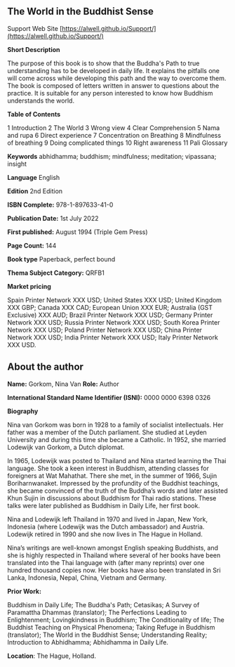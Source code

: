 ## The World in the Buddhist Sense

 Support Web Site [https://alwell.github.io/Support/](https://alwell.github.io/Support/)

**Short Description** 

The purpose of this book is to show that the Buddha's Path to true understanding has to be developed in daily life. It explains the pitfalls one will come across while developing this path and the way to overcome them. The book is composed of letters written in answer to questions about the practice. It is suitable for any person interested to know how Buddhism understands the world.


**Table of Contents** 

1 Introduction 
2 The World 
3 Wrong view 
4 Clear Comprehension 
5 Nama and rupa 
6 Direct experience 
7 Concentration on Breathing 
8 Mindfulness of breathing 
9 Doing complicated things 
10 Right awareness 
11 Pali Glossary 

**Keywords** abhidhamma; buddhism; mindfulness; meditation; vipassana; insight

**Language** English

**Edition** 2nd Edition

**ISBN Complete:** 978-1-897633-41-0

**Publication Date:** 1st July 2022

**First published:** August 1994 (Triple Gem Press)

**Page Count:** 144

**Book type** Paperback, perfect bound

**Thema Subject Category:** QRFB1

**Market pricing**

Spain Printer Network 	XXX USD;
United States 	XXX USD;
United Kingdom 	XXX GBP;
Canada 	XXX CAD;
European Union 	XXX EUR;
Australia (GST Exclusive) XXX AUD;
Brazil Printer Network 	XXX USD;
Germany Printer Network XXX USD;
Russia Printer Network 	XXX USD;
South Korea Printer Network 	XXX USD;
Poland Printer Network 	XXX USD; 
China Printer Network 	XXX USD; 
India Printer Network 	XXX USD; 
Italy Printer Network 	XXX USD. 

## About the author

**Name:** Gorkom, Nina Van 	**Role:** Author	

**International Standard Name Identifier (ISNI):** 0000 0000 6398 0326

**Biography**

Nina van Gorkom was born in 1928 to a family of socialist intellectuals. Her father was a member of the Dutch parliament. She studied at Leyden University and during this time she became a Catholic. In 1952, she married Lodewijk van Gorkom, a Dutch diplomat.

In 1965, Lodewijk was posted to Thailand and Nina started learning the Thai language. She took a keen interest in Buddhism, attending classes for foreigners at Wat Mahathat. There she met, in the summer of 1966, Sujin Boriharnwanaket. Impressed by the profundity of the Buddhist teachings, she became convinced of the truth of the Buddha’s words and later assisted Khun Sujin in discussions about Buddhism for Thai radio stations. These talks were later published as Buddhism in Daily Life, her first book.

Nina and Lodewijk left Thailand in 1970 and lived in Japan, New York, Indonesia (where Lodewijk was the Dutch ambassador) and Austria. Lodewijk retired in 1990 and she now lives in The Hague in Holland.

Nina’s writings are well-known amongst English speaking Buddhists, and she is highly respected in Thailand where several of her books have been translated into the Thai language with (after many reprints) over one hundred thousand copies now. Her books have also been translated in Sri Lanka, Indonesia, Nepal, China, Vietnam and Germany. 
 
**Prior Work:**

Buddhism in Daily Life; The Buddha's Path; Cetasikas; A Survey of Paramattha Dhammas (translator); The Perfections Leading to Enlightenment; Lovingkindness in Buddhism; The Conditionality of life; The Buddhist Teaching on Physical Phenomena; Taking Refuge in Buddhism (translator); The World in the Buddhist Sense; Understanding Reality; Introduction to Abhidhamma; Abhidhamma in Daily Life.
 
**Location**: The Hague, Holland.
